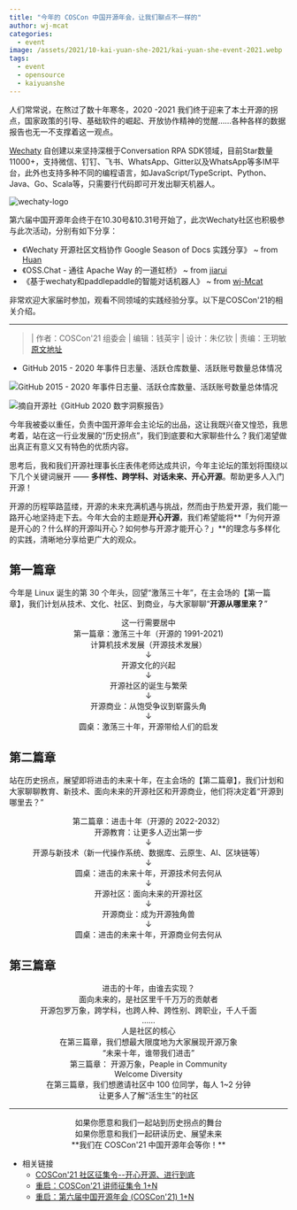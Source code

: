 ```yaml
---
title: "今年的 COSCon 中国开源年会，让我们聊点不一样的"
author: wj-mcat
categories:
  - event
image: /assets/2021/10-kai-yuan-she-2021/kai-yuan-she-event-2021.webp
tags:
  - event
  - opensource
  - kaiyuanshe
---
```


人们常常说，在熬过了数十年寒冬，2020 -2021 我们终于迎来了本土开源的拐点，国家政策的引导、基础软件的崛起、开放协作精神的觉醒……各种各样的数据报告也无一不支撑着这一观点。

[Wechaty](https://github.com/wechaty/wechaty) 自创建以来坚持深根于Conversation RPA SDK领域，目前Star数量 11000+，支持微信、钉钉、飞书、WhatsApp、Gitter以及WhatsApp等多IM平台，此外也支持多种不同的编程语言，如JavaScript/TypeScript、Python、Java、Go、Scala等，只需要行代码即可开发出聊天机器人。

![wechaty-logo](https://wechaty.js.org/img/wechaty-logo.svg)

第六届中国开源年会终于在10.30号&10.31号开始了，此次Wechaty社区也积极参与此次活动，分别有如下分享：

* 《Wechaty 开源社区文档协作 Google Season of Docs 实践分享》 ~ from [Huan](https://wechaty.js.org/contributors/huan)
* 《OSS.Chat - 通往 Apache Way 的一道虹桥》 ~ from [jiarui](https://wechaty.js.org/contributors/lijiarui)
* 《基于wechaty和paddlepaddle的智能对话机器人》 ~ from [wj-Mcat](https://wechaty.js.org/contributors/wj-mcat)

非常欢迎大家届时参加，观看不同领域的实践经验分享。以下是COSCon'21的相关介绍。

***

> | 作者：COSCon'21 组委会
> | 编辑：钱英宇
> | 设计：朱亿钦
> | 责编：王玥敏
> [原文地址](https://mp.weixin.qq.com/s/vxObDpoTqc810hVwr34Xhg)

* GitHub 2015 - 2020 年事件日志量、活跃仓库数量、活跃账号数量总体情况

![GitHub 2015 - 2020 年事件日志量、活跃仓库数量、活跃账号数量总体情况](/assets/2021/10-kai-yuan-she-2021/repo-trend.webp)

![摘自开源社《GitHub 2020 数字洞察报告》](/assets/2021/10-kai-yuan-she-2021/)

今年我被委以重任，负责中国开源年会主论坛的出品，这让我既兴奋又惶恐，我思考着，站在这一行业发展的“历史拐点”，我们到底要和大家聊些什么？我们渴望做出真正有意义又有特色的优质内容。

思考后，我和我们开源社理事长庄表伟老师达成共识，今年主论坛的策划将围绕以下几个关键词展开 —— **多样性、跨学科、对话未来、开心开源**。帮助更多人入门开源！

开源的历程筚路蓝缕，开源的未来充满机遇与挑战，然而由于热爱开源，我们能一路开心地坚持走下去。今年大会的主题是**开心开源**，我们希望能将**「为何开源是开心的？什么样的开源叫开心？如何参与开源才能开心？」**的理念与多样化的实践，清晰地分享给更广大的观众。

## 第一篇章

今年是 Linux 诞生的第 30 个年头，回望“激荡三十年”，在主会场的【第一篇章】，我们计划从技术、文化、社区、到商业，与大家聊聊“**开源从哪里来？**”

<center>这一行需要居中</center>
<center>第一篇章：激荡三十年（开源的 1991-2021)</center>

<center>计算机技术发展（开源技术发展）</center>
<center>↓</center>
<center>开源文化的兴起</center>
<center>↓</center>
<center>开源社区的诞生与繁荣</center>
<center>↓</center>
<center>开源商业：从饱受争议到崭露头角</center>
<center>↓</center>
<center>圆桌：激荡三十年，开源带给人们的启发</center>

## 第二篇章

站在历史拐点，展望即将进击的未来十年，在主会场的【第二篇章】，我们计划和大家聊聊教育、新技术、面向未来的开源社区和开源商业，他们将决定着“开源到哪里去？”

<center>第二篇章：进击十年（开源的 2022-2032）</center>

<center>开源教育：让更多人迈出第一步</center>
<center>↓</center>
<center>开源与新技术（新一代操作系统、数据库、云原生、AI、区块链等）</center>
<center>↓</center>
<center>圆桌：进击的未来十年，开源技术何去何从</center>
<center>↓</center>
<center>开源社区：面向未来的开源社区</center>
<center>↓</center>
<center>开源商业：成为开源独角兽</center>
<center>↓</center>
<center>圆桌：进击的未来十年，开源商业何去何从</center>

## 第三篇章

<center>进击的十年，由谁去实现？</center>
<center>面向未来的，是社区里千千万万的贡献者</center>
<center>开源包罗万象，跨学科，也跨人种、跨性别、跨职业，千人千面</center>
<center>……</center>
<center>人是社区的核心</center>
<center>在第三篇章，我们想最大限度地为大家展现开源万象</center>
<center>“未来十年，谁带我们进击”</center>

<center>第三篇章： 开源万象，Peaple in Community</center>

<center>Welcome Diversity</center>
<center>在第三篇章，我们想邀请社区中 100 位同学，每人 1~2 分钟</center>
<center>让更多人了解“活生生”的社区</center>

***

<center>如果你愿意和我们一起站到历史拐点的舞台</center>
<center>如果你愿意和我们一起研读历史、展望未来</center>
<center>**我们在 COSCon'21 中国开源年会等你！**</center>

* 相关链接
  * [COSCon'21 社区征集令--开心开源、进行到底](https://mmbiz.qpic.cn/mmbiz_jpg/hOYDxANDZpjGibKNicK75dV3F7eFgq0FVTX318n3eW9v5Swc7aCE84waaB9QiaF8dV8wn1CV2CIwvnaKzBf9UdLSQ/640?wx_fmt=jpeg&tp=webp&wxfrom=5&wx_lazy=1&wx_co=1)
  * [重启：COSCon'21 讲师征集令 1+N](https://mmbiz.qpic.cn/mmbiz_jpg/hOYDxANDZpiaghpwSqloS4Eyib1vvVUIhY5CbVQicd1PGeF6Lh635aH7E8rTjzauSpt5hZOG9GDqaFXLO5Z8mkj6g/640?wx_fmt=jpeg&tp=webp&wxfrom=5&wx_lazy=1&wx_co=1)
  * [重启：第六届中国开源年会 (COSCon'21) 1+N](https://mmbiz.qpic.cn/mmbiz_jpg/hOYDxANDZpgkt3yKbP7Iia9yQh6o4NnamanYMIOXfCC7NuhgsqjHGUNUDdojGmG4fXb3jXn55BjYbFUWZhpUNEA/640?wx_fmt=jpeg&tp=webp&wxfrom=5&wx_lazy=1&wx_co=1)
